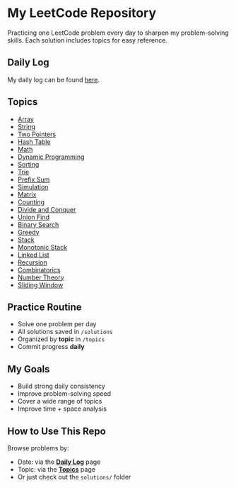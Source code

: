 # My LeetCode Repository

Practicing one LeetCode problem every day to sharpen my problem-solving skills. Each solution includes topics for easy reference.

## Daily Log

My daily log can be found [here](daily.md).

## Topics

- [Array](topics.md#array)
- [String](topics.md#string)
- [Two Pointers](topics.md#two-pointers)
- [Hash Table](topics.md#hash-table)
- [Math](topics.md#math)
- [Dynamic Programming](topics.md#dynamic-programming)
- [Sorting](topics.md#sorting)
- [Trie](topics.md#trie)
- [Prefix Sum](topics.md#prefix-sum)
- [Simulation](topics.md#simulation)
- [Matrix](topics.md#matrix)
- [Counting](topics.md#counting)
- [Divide and Conquer](topics.md#divide-and-conquer)
- [Union Find](topics.md#union-find)
- [Binary Search](topics.md#binary-search)
- [Greedy](topics.md#greedy)
- [Stack](topics.md#stack)
- [Monotonic Stack](topics.md#monotonic-stack)
- [Linked List](topics.md#linked-list)
- [Recursion](topics.md#recursion)
- [Combinatorics](topics.md#combinatorics)
- [Number Theory](topics.md#number-theory)
- [Sliding Window](topics.md#sliding-window)

## Practice Routine

- Solve one problem per day
- All solutions saved in `/solutions`
- Organized by **topic** in `/topics`
- Commit progress **daily** 


## My Goals
- Build strong daily consistency
- Improve problem-solving speed
- Cover a wide range of topics
- Improve time + space analysis

## How to Use This Repo

Browse problems by:
- Date: via the [**Daily Log**](daily.md) page
- Topic: via the [**Topics**](topics.md) page
- Or just check out the `solutions/` folder
